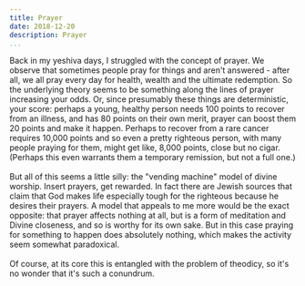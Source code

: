 ```yaml
---
title: Prayer
date: 2018-12-20
description: Prayer
...
```


Back in my yeshiva days, I struggled with the concept of prayer. We
observe that sometimes people pray for things and aren't answered -
after all, we all pray every day for health, wealth and the ultimate
redemption. So the underlying theory seems to be something along the
lines of prayer increasing your odds. Or, since presumably these things
are deterministic, your score: perhaps a young, healthy person needs 100
points to recover from an illness, and has 80 points on their own merit,
prayer can boost them 20 points and make it happen. Perhaps to recover
from a rare cancer requires 10,000 points and so even a pretty righteous
person, with many people praying for them, might get like, 8,000 points,
close but no cigar. (Perhaps this even warrants them a temporary
remission, but not a full one.)\
\
But all of this seems a little silly: the "vending machine" model of
divine worship. Insert prayers, get rewarded. In fact there are Jewish
sources that claim that God makes life especially tough for the
righteous because he desires their prayers. A model that appeals to me
more would be the exact opposite: that prayer affects nothing at all,
but is a form of meditation and Divine closeness, and so is worthy for
its own sake. But in this case praying for something to happen does
absolutely nothing, which makes the activity seem somewhat paradoxical.\
\
Of course, at its core this is entangled with the problem of theodicy,
so it's no wonder that it's such a conundrum.
